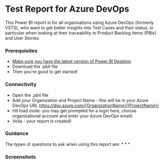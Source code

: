 # Test Report for Azure DevOps
This Power BI report is for all organisations using Azure DevOps (formerly VSTS), who want to get better insights into Test Cases and their status, in particular when looking at their traceability to Product Backlog Items (PBIs) and User Stories.

### Prerequisites
* [Make sure you have the latest version of Power BI Desktop](https://aka.ms/pbiSingleInstaller)
* Download the .pbit file
* Then you're good to get started!

### Connectivity
* Open the .pbit file
* Add your Organization and Project Name - this will be in your Azure DevOps URL https://dev.azure.com/{OrganizationName}/{ProjectName}/ 
* Hit load (note: you may get prompted for a login here, choose organisational account and enter your Azure DevOps email)
* Voila - your report is created!

### Guidance
The types of questions to ask when using this report are:
* 
*
*

### Screenshots
